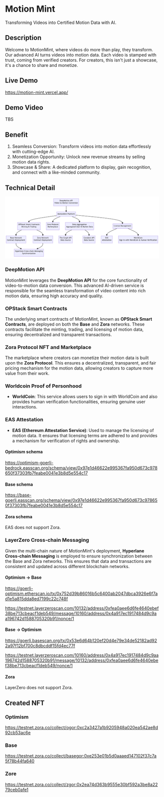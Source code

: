 # Motion Mint

Transforming Videos into Certified Motion Data with AI.

## Description

Welcome to MotionMint, where videos do more than play, they transform. Our advanced AI turns videos into motion data. Each video is stamped with trust, coming from verified creators. For creators, this isn't just a showcase, it's a chance to share and monetize.

## Live Demo

https://motion-mint.vercel.app/

## Demo Video

TBS

## Benefit

1. Seamless Conversion: Transform videos into motion data effortlessly with cutting-edge AI.
2. Monetization Opportunity: Unlock new revenue streams by selling motion data rights.
3. Showcase & Share: A dedicated platform to display, gain recognition, and connect with a like-minded community.

## Technical Detail

![diagram](./packages/app/public/diagram.png)

### DeepMotion API

MotionMint leverages the **DeepMotion API** for the core functionality of video-to-motion data conversion. This advanced AI-driven service is responsible for the seamless transformation of video content into rich motion data, ensuring high accuracy and quality.

### OPStack Smart Contracts

The underlying smart contracts of MotionMint, known as **OPStack Smart Contracts**, are deployed on both the **Base** and **Zora** networks. These contracts facilitate the minting, trading, and licensing of motion data, ensuring decentralized and transparent transactions.

### Zora Protocol NFT and Marketplace

The marketplace where creators can monetize their motion data is built upon the **Zora Protocol**. This ensures a decentralized, transparent, and fair pricing mechanism for the motion data, allowing creators to capture more value from their work.

### Worldcoin Proof of Personhood

- **WorldCoin**: This service allows users to sign in with WorldCoin and also provides human verification functionalities, ensuring genuine user interactions.

### EAS Attestation

- **EAS (Ethereum Attestation Service)**: Used to manage the licensing of motion data. It ensures that licensing terms are adhered to and provides a mechanism for verification of rights and ownership.

#### Optimism schema

https://optimism-goerli-bedrock.easscan.org/schema/view/0x97e1d46622e995367fa950d673c978650f37303fb7feabe0041e3b8d5e554c17

#### Base schema

https://base-goerli.easscan.org/schema/view/0x97e1d46622e995367fa950d673c978650f37303fb7feabe0041e3b8d5e554c17

#### Zora schema

EAS does not support Zora.

### LayerZero Cross-chain Messaging

Given the multi-chain nature of MotionMint's deployment, **Hyperlane Cross-chain Messaging** is employed to ensure synchronization between the Base and Zora networks. This ensures that data and transactions are consistent and updated across different blockchain networks.

#### Optimism -> Base

https://goerli-optimism.etherscan.io/tx/0x752d39b86016b5c6400ab2047dbca3926e6f7ad1e5a815dda8ed7199c22c748f

https://testnet.layerzeroscan.com/10132/address/0xfea0aee6d6fe4640ebef38be713cbeacf1deb549/message/10160/address/0x4a917ec1917484d9c9aa196742d1588705320b91/nonce/1

#### Base -> Optimism

https://goerli.basescan.org/tx/0x53e6d64b120ef20d4e79e34de52182ad922a97f12bf700c8dbcddf15fd4ec77f

https://testnet.layerzeroscan.com/10160/address/0x4a917ec1917484d9c9aa196742d1588705320b91/message/10132/address/0xfea0aee6d6fe4640ebef38be713cbeacf1deb549/nonce/1

#### Zora

LayerZero does not support Zora.

## Created NFT

### Optimism

https://testnet.zora.co/collect/ogor:0xc2a3427a1b9205948a020ea542ae8d92cb53ac6e

### Base

https://testnet.zora.co/collect/basegor:0xe253e01b5d0aaaed147102f37c7a5f78b44fa640

### Zore

https://testnet.zora.co/collect/zgor:0x2ea74d363b9555e30bf592a3be8a2279ceb0afe1

